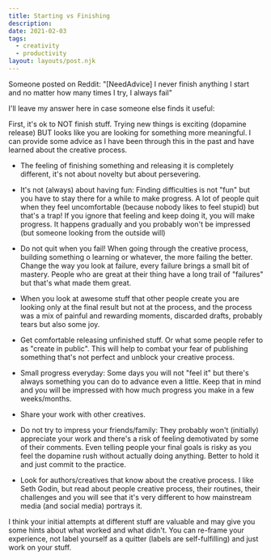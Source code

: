 ```yaml
---
title: Starting vs Finishing
description: 
date: 2021-02-03
tags:
  - creativity
  - productivity
layout: layouts/post.njk
---
```


Someone posted on Reddit: "[NeedAdvice]  I never finish anything I start and no matter how many times I try, I always fail"

I'll leave my answer here in case someone else finds it useful:

First, it's ok to NOT finish stuff. Trying new things is exciting (dopamine release) BUT looks like you are looking for something more meaningful. I can provide some advice as I have been through this in the past and have learned about the creative process.

* The feeling of finishing something and releasing it is completely different, it's not about novelty but about persevering.

* It's not (always) about having fun: Finding difficulties is not "fun" but you have to stay there for a while to make progress. A lot of people quit when they feel uncomfortable (because nobody likes to feel stupid) but that's a trap! If you ignore that feeling and keep doing it, you will make progress. It happens gradually and you probably won't be impressed (but someone looking from the outside will)

* Do not quit when you fail! When going through the creative process, building something o learning or whatever, the more failing the better. Change the way you look at failure, every failure brings a small bit of mastery. People who are great at their thing have a long trail of "failures" but that's what made them great.

* When you look at awesome stuff that other people create you are looking only at the final result but not at the process, and the process was a mix of painful and rewarding moments, discarded drafts, probably tears but also some joy.

* Get comfortable releasing unfinished stuff. Or what some people refer to as "create in public". This will help to combat your fear of publishing something that's not perfect and unblock your creative process.

* Small progress everyday: Some days you will not "feel it" but there's always something you can do to advance even a little. Keep that in mind and you will be impressed with how much progress you make in a few weeks/months.

* Share your work with other creatives.

* Do not try to impress your friends/family: They probably won't (initially) appreciate your work and there's a risk of feeling demotivated by some of their comments. Even telling people your final goals is risky as you feel the dopamine rush without actually doing anything. Better to hold it and just commit to the practice.

* Look for authors/creatives that know about the creative process. I like Seth Godin, but read about people creative process, their routines, their challenges and you will see that it's very different to how mainstream media (and social media) portrays it.

I think your initial attempts at different stuff are valuable and may give you some hints about what worked and what didn't. You can re-frame your experience, not label yourself as a quitter (labels are self-fulfilling) and just work on your stuff.
